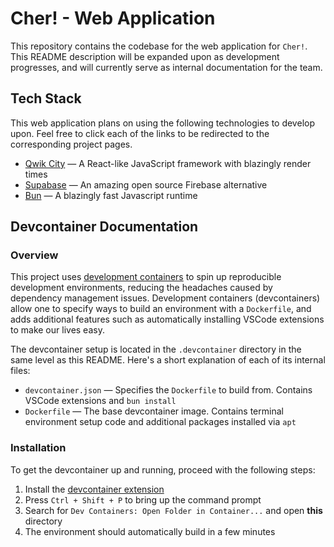 # Cher! - Web Application

This repository contains the codebase for the web application for `Cher!`. This
README description will be expanded upon as development progresses, and will
currently serve as internal documentation for the team.

## Tech Stack

This web application plans on using the following technologies to develop upon.
Feel free to click each of the links to be redirected to the corresponding
project pages.

- [Qwik City](https://qwik.dev/docs/qwikcity/) — A React-like JavaScript framework with blazingly render times
- [Supabase](https://supabase.com/) — An amazing open source Firebase alternative
- [Bun](https://bun.sh/) — A blazingly fast Javascript runtime

## Devcontainer Documentation

### Overview

This project uses [development containers](https://containers.dev/) to spin up
reproducible development environments, reducing the headaches caused by
dependency management issues. Development containers (devcontainers) allow one
to specify ways to build an environment with a `Dockerfile`, and adds additional
features such as automatically installing VSCode extensions to make our lives
easy.

The devcontainer setup is located in the `.devcontainer` directory in the same
level as this README. Here's a short explanation of each of its internal files:

- `devcontainer.json` — Specifies the `Dockerfile` to build from. Contains
  VSCode extensions and `bun install`
- `Dockerfile` — The base devcontainer image. Contains terminal environment
  setup code and additional packages installed via `apt`

### Installation

To get the devcontainer up and running, proceed with the following steps:

1. Install the [devcontainer extension](https://marketplace.visualstudio.com/items?itemName=ms-vscode-remote.remote-containers)
2. Press `Ctrl + Shift + P` to bring up the command prompt
3. Search for `Dev Containers: Open Folder in Container...` and open **this** directory
4. The environment should automatically build in a few minutes
